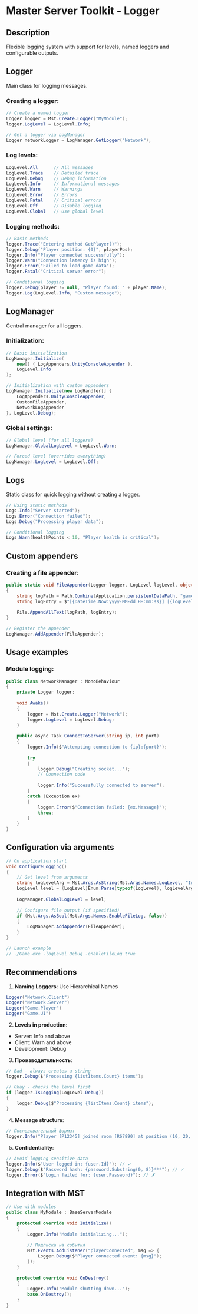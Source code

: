 # Master Server Toolkit - Logger

## Description
Flexible logging system with support for levels, named loggers and configurable outputs.

## Logger

Main class for logging messages.

### Creating a logger:
```csharp
// Create a named logger
Logger logger = Mst.Create.Logger("MyModule");
logger.LogLevel = LogLevel.Info;

// Get a logger via LogManager
Logger networkLogger = LogManager.GetLogger("Network");
```

### Log levels:
```csharp
LogLevel.All      // All messages
LogLevel.Trace    // Detailed trace
LogLevel.Debug    // Debug information
LogLevel.Info     // Informational messages
LogLevel.Warn     // Warnings
LogLevel.Error    // Errors
LogLevel.Fatal    // Critical errors
LogLevel.Off      // Disable logging
LogLevel.Global   // Use global level
```

### Logging methods:
```csharp
// Basic methods
logger.Trace("Entering method GetPlayer()");
logger.Debug("Player position: {0}", playerPos);
logger.Info("Player connected successfully");
logger.Warn("Connection latency is high");
logger.Error("Failed to load game data");
logger.Fatal("Critical server error");

// Conditional logging
logger.Debug(player != null, "Player found: " + player.Name);
logger.Log(LogLevel.Info, "Custom message");
```

## LogManager

Central manager for all loggers.

### Initialization:
```csharp
// Basic initialization
LogManager.Initialize(
    new[] { LogAppenders.UnityConsoleAppender },
    LogLevel.Info
);

// Initialization with custom appenders
LogManager.Initialize(new LogHandler[] {
    LogAppenders.UnityConsoleAppender,
    CustomFileAppender,
    NetworkLogAppender
}, LogLevel.Debug);
```

### Global settings:
```csharp
// Global level (for all loggers)
LogManager.GlobalLogLevel = LogLevel.Warn;

// Forced level (overrides everything)
LogManager.LogLevel = LogLevel.Off;
```

## Logs

Static class for quick logging without creating a logger.

```csharp
// Using static methods
Logs.Info("Server started");
Logs.Error("Connection failed");
Logs.Debug("Processing player data");

// Conditional logging
Logs.Warn(healthPoints < 10, "Player health is critical");
```

## Custom appenders

### Creating a file appender:
```csharp
public static void FileAppender(Logger logger, LogLevel logLevel, object message)
{
    string logPath = Path.Combine(Application.persistentDataPath, "game.log");
    string logEntry = $"[{DateTime.Now:yyyy-MM-dd HH:mm:ss}] [{logLevel}] [{logger.Name}] {message}\n";
    
    File.AppendAllText(logPath, logEntry);
}

// Register the appender
LogManager.AddAppender(FileAppender);
```

## Usage examples

### Module logging:
```csharp
public class NetworkManager : MonoBehaviour
{
    private Logger logger;
    
    void Awake()
    {
        logger = Mst.Create.Logger("Network");
        logger.LogLevel = LogLevel.Debug;
    }
    
    public async Task ConnectToServer(string ip, int port)
    {
        logger.Info($"Attempting connection to {ip}:{port}");
        
        try
        {
            logger.Debug("Creating socket...");
            // Connection code
            
            logger.Info("Successfully connected to server");
        }
        catch (Exception ex)
        {
            logger.Error($"Connection failed: {ex.Message}");
            throw;
        }
    }
}
```

## Configuration via arguments

```csharp
// On application start
void ConfigureLogging()
{
    // Get level from arguments
    string logLevelArg = Mst.Args.AsString(Mst.Args.Names.LogLevel, "Info");
    LogLevel level = (LogLevel)Enum.Parse(typeof(LogLevel), logLevelArg);
    
    LogManager.GlobalLogLevel = level;
    
    // Configure file output (if specified)
    if (Mst.Args.AsBool(Mst.Args.Names.EnableFileLog, false))
    {
        LogManager.AddAppender(FileAppender);
    }
}

// Launch example
// ./Game.exe -logLevel Debug -enableFileLog true
```

## Recommendations

1. **Naming Loggers**: Use Hierarchical Names
```csharp
Logger("Network.Client")
Logger("Network.Server")
Logger("Game.Player")
Logger("Game.UI")
```

2. **Levels in production**:
- Server: Info and above
- Client: Warn and above
- Development: Debug

3. **Производительность**:
```csharp
// Bad - always creates a string
logger.Debug($"Processing {listItems.Count} items");

// Okay - checks the level first
if (logger.IsLogging(LogLevel.Debug))
{
    logger.Debug($"Processing {listItems.Count} items");
}
```

4. **Message structure**:
```csharp
// Последовательный формат
logger.Info("Player [P12345] joined room [R67890] at position (10, 20, 30)");
```

5. **Confidentiality**:
```csharp
// Avoid logging sensitive data
logger.Info($"User logged in: {user.Id}"); // ✓
logger.Debug($"Password hash: {password.Substring(0, 8)}***"); // ✓
logger.Error($"Login failed for: {user.Password}"); // ✗
```

## Integration with MST

```csharp
// Use with modules
public class MyModule : BaseServerModule
{
    protected override void Initialize()
    {
        Logger.Info("Module initializing...");
        
        // Подписка на события
        Mst.Events.AddListener("playerConnected", msg => {
            Logger.Debug($"Player connected event: {msg}");
        });
    }
    
    protected override void OnDestroy()
    {
        Logger.Info("Module shutting down...");
        base.OnDestroy();
    }
}
```

